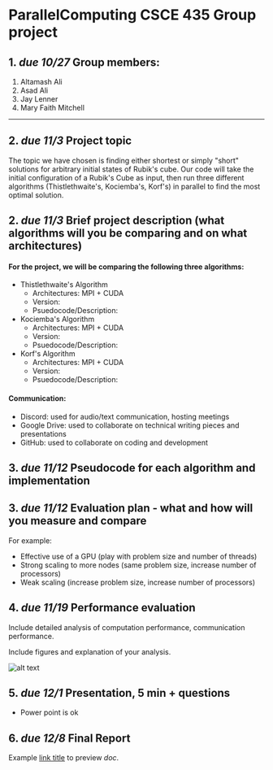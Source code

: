# ParallelComputing CSCE 435 Group project

## 1. _due 10/27_ Group members:
1. Altamash Ali
2. Asad Ali
3. Jay Lenner
4. Mary Faith Mitchell

---

## 2. _due 11/3_ Project topic 

The topic we have chosen is finding either shortest or simply "short" solutions for arbitrary initial states of Rubik's cube. Our code will take the initial configuration of a Rubik's Cube as input, then run three different algorithms (Thistlethwaite's, Kociemba's, Korf's) in parallel to find the most optimal solution.

## 2. _due 11/3_ Brief project description (what algorithms will you be comparing and on what architectures)

#### For the project, we will be comparing the following three algorithms:
- Thistlethwaite's Algorithm
  - Architectures: MPI + CUDA
  - Version:
  - Psuedocode/Description:
- Kociemba's Algorithm
  - Architectures: MPI + CUDA
  - Version:
  - Psuedocode/Description:
- Korf's Algorithm
  - Architectures: MPI + CUDA
  - Version:
  - Psuedocode/Description:

#### Communication:
* Discord: used for audio/text communication, hosting meetings
* Google Drive: used to collaborate on technical writing pieces and presentations
* GitHub: used to collaborate on coding and development  

## 3. _due 11/12_ Pseudocode for each algorithm and implementation

## 3. _due 11/12_ Evaluation plan - what and how will you measure and compare

For example:
- Effective use of a GPU (play with problem size and number of threads)
- Strong scaling to more nodes (same problem size, increase number of processors)
- Weak scaling (increase problem size, increase number of processors)

## 4. _due 11/19_ Performance evaluation

Include detailed analysis of computation performance, communication performance.

Include figures and explanation of your analysis.

![alt text](image.jpg)

## 5. _due 12/1_ Presentation, 5 min + questions

- Power point is ok

## 6. _due 12/8_ Final Report

Example [link title](https://) to preview _doc_.
